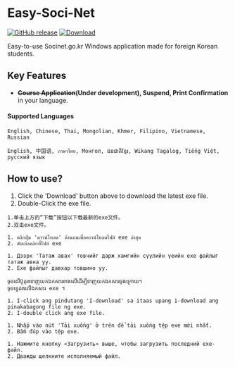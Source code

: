 # Easy-Soci-Net
[![GitHub release](https://img.shields.io/github/release/eungangku/Easy-Soci-Net?include_prereleases=&sort=semver)](https://github.com/eungangku/Easy-Soci-Net/releases/)
[![Download](https://img.shields.io/badge/Download-2ea44f)](https://eungangku.github.io/Easy-Soci-Net/download.html)

Easy-to-use Socinet.go.kr Windows application made for foreign Korean students. 

## Key Features
- **~~Course Application~~(Under development), Suspend, Print Confirmation** in your language.

#### Supported Languages
```
English, Chinese, Thai, Mongolian, Khmer, Filipino, Vietnamese, Russian

English, 中国语, ภาษาไทย, Монгол, ជនជាតិខ្មែរ, Wikang Tagalog, Tiếng Việt, русский язык
```
## How to use?
1. Click the 'Download' button above to download the latest exe file.
2. Double-Click the exe file.

```
1.单击上方的“下载”按钮以下载最新的exe文件。
2.双击exe文件。

1. คลิกปุ่ม 'ดาวน์โหลด' ด้านบนเพื่อดาวน์โหลดไฟล์ exe ล่าสุด
2. ดับเบิลคลิกที่ไฟล์ exe

1. Дээрх 'Татаж авах' товчийг дарж хамгийн сүүлийн үеийн exe файлыг татаж авна уу.
2. Exe файлыг давхар товшино уу.

ចុចលើប៊ូតុងទាញយកឯកសារខាងលើដើម្បីទាញយកឯកសារចុងក្រោយ។
ចុចទ្វេដងលើឯកសារ exe ។

1. I-click ang pindutang 'I-download' sa itaas upang i-download ang pinakabagong file ng exe.
2. I-double click ang exe file.

1. Nhấp vào nút 'Tải xuống' ở trên để tải xuống tệp exe mới nhất.
2. Bấm đúp vào tệp exe.

1. Нажмите кнопку «Загрузить» выше, чтобы загрузить последний exe-файл.
2. Дважды щелкните исполняемый файл.
```
